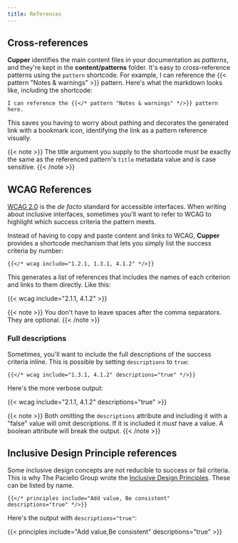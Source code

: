 ```yaml
---
title: References
---
```


## Cross-references

**Cupper** identifies the main content files in your documentation as _patterns_, and they're kept in the **content/patterns** folder. It's easy to cross-reference patterns using the `pattern` shortcode. For example, I can reference the {{< pattern "Notes & warnings" >}} pattern. Here's what the markdown looks like, including the shortcode:

```go-html-template
I can reference the {{</* pattern "Notes & warnings" */>}} pattern here.
```

This saves you having to worry about pathing and decorates the generated link with a bookmark icon, identifying the link as a pattern reference visually.

{{< note >}}
The title argument you supply to the shortcode must be exactly the same as the referenced pattern's `title` metadata value and is case sensitive.
{{< /note >}}

## WCAG References

[WCAG 2.0](https://www.w3.org/TR/WCAG/) is the _de facto_ standard for accessible interfaces. When writing about inclusive interfaces, sometimes you'll want to refer to WCAG to highlight which success criteria the pattern meets.

Instead of having to copy and paste content and links to WCAG, **Cupper** provides a shortcode mechanism that lets you simply list the success criteria by number:

```go-html-template
{{</* wcag include="1.2.1, 1.3.1, 4.1.2" */>}}
```

This generates a list of references that includes the names of each criterion and links to them directly. Like this:

{{< wcag include="2.1.1, 4.1.2" >}}

{{< note >}}
You don't have to leave spaces after the comma separators. They are optional.
{{< /note >}}

### Full descriptions

Sometimes, you'll want to include the full descriptions of the success criteria inline. This is possible by setting `descriptions` to `true`:

```go-html-template
{{</* wcag include="1.3.1, 4.1.2" descriptions="true" */>}}
```

Here's the more verbose output:

{{< wcag include="2.1.1, 4.1.2" descriptions="true" >}}

{{< note >}}
Both omitting the `descriptions` attribute and including it with a "false" value will omit descriptions. If it is included it _must_ have a value. A boolean attribute will break the output.
{{< /note >}}

## Inclusive Design Principle references

Some inclusive design concepts are not reducible to success or fail criteria. This is why The Paciello Group wrote the [Inclusive Design Principles](http://inclusivedesignprinciples.org/). These can be listed by name.

```go-html-template
{{</* principles include="Add value, Be consistent" descriptions="true" */>}}
```

Here's the output with `descriptions="true"`:

{{< principles include="Add value,Be consistent" descriptions="true" >}}
